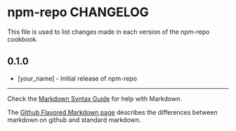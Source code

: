 npm-repo CHANGELOG
==================

This file is used to list changes made in each version of the npm-repo cookbook.

0.1.0
-----
- [your_name] - Initial release of npm-repo

- - -
Check the [Markdown Syntax Guide](http://daringfireball.net/projects/markdown/syntax) for help with Markdown.

The [Github Flavored Markdown page](http://github.github.com/github-flavored-markdown/) describes the differences between markdown on github and standard markdown.
